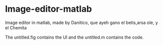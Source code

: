 # Image-editor-matlab
Image editor in matlab, made by Danitico, que ayeh gano el betis,arsa ole, y el Chemita

The untitled.fig contains the UI and the untitled.m contains the code.
